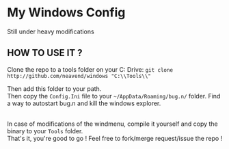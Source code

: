 # My Windows Config

Still under heavy modifications

## HOW TO USE IT ?

Clone the repo to a tools folder on your C: Drive:
```git clone http://github.com/neavend/windows "C:\\Tools\\"```

Then add this folder to your path.<br>
Then copy the `Config.Ini` file to your `~/AppData/Roaming/bug.n/` folder.
Find a way to autostart bug.n and kill the windows explorer.<br><br>

In case of modifications of the windmenu, compile it yourself and copy the binary to your `Tools` folder.<br>
That's it, you're good to go !
Feel free to fork/merge request/issue the repo !

